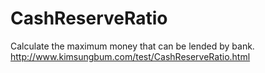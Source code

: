 # CashReserveRatio
Calculate the maximum money that can be lended by bank.
<br>
http://www.kimsungbum.com/test/CashReserveRatio.html

